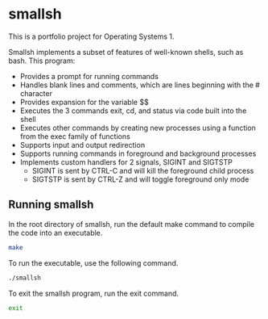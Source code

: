 # smallsh
This is a portfolio project for Operating Systems 1.

Smallsh implements a subset of features of well-known shells, such as bash. This program:

  - Provides a prompt for running commands
  - Handles blank lines and comments, which are lines beginning with the # character
  - Provides expansion for the variable $$
  - Executes the 3 commands exit, cd, and status via code built into the shell
  - Executes other commands by creating new processes using a function from the exec family of functions
  - Supports input and output redirection
  - Supports running commands in foreground and background processes
  - Implements custom handlers for 2 signals, SIGINT and SIGTSTP
    - SIGINT is sent by CTRL-C and will kill the foreground child process
    - SIGTSTP is sent by CTRL-Z and will toggle foreground only mode
   
## Running smallsh
In the root directory of smallsh, run the default make command to compile the code into an executable.
```bash
make
```

To run the executable, use the following command.
```bash
./smallsh
```

To exit the smallsh program, run the exit command.
```bash
exit
```


